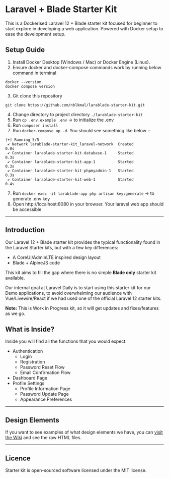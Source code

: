 # Laravel + Blade Starter Kit

This is a Dockerised Laravel 12 + Blade starter kit focused for beginner to start explore in developing a web application. Powered with Docker setup to ease the development setup.

## Setup Guide

1. Install Docker Desktop (Windows / Mac) or Docker Engine (Linux).
2. Ensure docker and docker-compose commands work by running below command in terminal

```
docker --version
docker compose version
```

3. Git clone this repository

```
git clone https://github.com/nblkmal/larablade-starter-kit.git
```

4. Change directory to project directory `./larablade-starter-kit`
5. Run `cp .env.example .env` -> to initialize the .env
6. Run `composer install`
6. Run `docker-compose up -d`. You should see something like below :-

```
[+] Running 5/5
 ✔ Network larablade-starter-kit_laravel-network  Created                   0.0s 
 ✔ Container larablade-starter-kit-database-1     Started                   0.3s 
 ✔ Container larablade-starter-kit-app-1          Started                   0.3s 
 ✔ Container larablade-starter-kit-phpmyadmin-1   Started                   0.3s 
 ✔ Container larablade-starter-kit-web-1          Started                   0.4s 
 ```

7. Run `docker exec -it larablade-app php artisan key:generate` -> to generate .env key
8. Open http://localhost:8080 in your browser. Your laravel web app should be accessible


---

## Introduction

Our Laravel 12 + Blade starter kit provides the typical functionality found in the Laravel Starter kits, but with a few key differences:

- A CoreUI/AdminLTE inspired design layout
- Blade + AlpineJS code

This kit aims to fill the gap where there is no simple **Blade only** starter kit available.

Our internal goal at Laravel Daily is to start using this starter kit for our Demo applications, to avoid overwhelming our audience with Vue/Livewire/React if we had used one of the official Laravel 12 starter kits.

**Note:** This is Work in Progress kit, so it will get updates and fixes/features as we go.

## What is Inside?

Inside you will find all the functions that you would expect:

- Authentication
    - Login
    - Registration
    - Password Reset Flow
    - Email Confirmation Flow
- Dashboard Page
- Profile Settings
    - Profile Information Page
    - Password Update Page
    - Appearance Preferences

---

## Design Elements

If you want to see examples of what design elements we have, you can [visit the Wiki](<https://github.com/LaravelDaily/starter-kit/wiki/Design-Examples-(Raw-Files)>) and see the raw HTML files.

---

## Licence

Starter kit is open-sourced software licensed under the MIT license.
